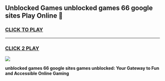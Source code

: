 
## Unblocked Games unblocked games 66 google sites Play Online 👋
<h3>
<a href="https://news.freeplayer.one?title=unblocked_games_66_google_sites&ref=17F">CLICK TO PLAY</a></h3>
<hr>

<h3>
<a href="https://news.freeplayer.one?title=unblocked_games_66_google_sites&ref=17F">CLICK 2 PLAY</a>
  
</h3>

<a href="https://news.freeplayer.one?title=unblocked_games_66_google_sites&ref=17F/"><img src="https://clearcache.store/games.png"></a>


**unblocked games 66 google sites games unblocked: Your Gateway to Fun and Accessible Online Gaming**
